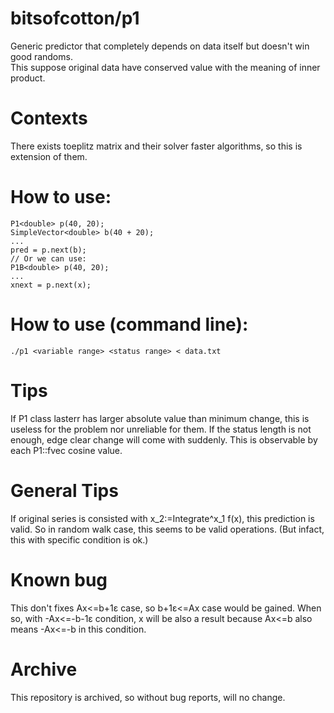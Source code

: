 # bitsofcotton/p1
Generic predictor that completely depends on data itself but doesn't win good randoms.  
This suppose original data have conserved value with the meaning of inner product.  

# Contexts
There exists toeplitz matrix and their solver faster algorithms, so this is extension of them.

# How to use:
    P1<double> p(40, 20);
    SimpleVector<double> b(40 + 20);
    ...
    pred = p.next(b);
    // Or we can use:
    P1B<double> p(40, 20);
    ...
    xnext = p.next(x);

# How to use (command line):
    ./p1 <variable range> <status range> < data.txt

# Tips
If P1 class lasterr has larger absolute value than minimum change, this is useless for the problem nor unreliable for them.
If the status length is not enough, edge clear change will come with suddenly. This is observable by each P1::fvec cosine value.  

# General Tips
If original series is consisted with x_2:=Integrate^x_1 f(x), this prediction is valid. So in random walk case, this seems to be valid operations. (But infact, this with specific condition is ok.)

# Known bug
This don't fixes Ax<=b+1&epsilon; case, so b+1&epsilon;<=Ax case would be gained. When so, with -Ax<=-b-1&epsilon; condition, x will be also a result because Ax<=b also means -Ax<=-b in this condition.

# Archive
This repository is archived, so without bug reports, will no change.
